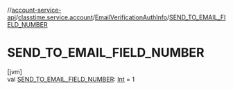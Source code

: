 //[account-service-api](../../../index.md)/[classtime.service.account](../index.md)/[EmailVerificationAuthInfo](index.md)/[SEND_TO_EMAIL_FIELD_NUMBER](-s-e-n-d_-t-o_-e-m-a-i-l_-f-i-e-l-d_-n-u-m-b-e-r.md)

# SEND_TO_EMAIL_FIELD_NUMBER

[jvm]\
val [SEND_TO_EMAIL_FIELD_NUMBER](-s-e-n-d_-t-o_-e-m-a-i-l_-f-i-e-l-d_-n-u-m-b-e-r.md): [Int](https://kotlinlang.org/api/latest/jvm/stdlib/kotlin/-int/index.html) = 1

